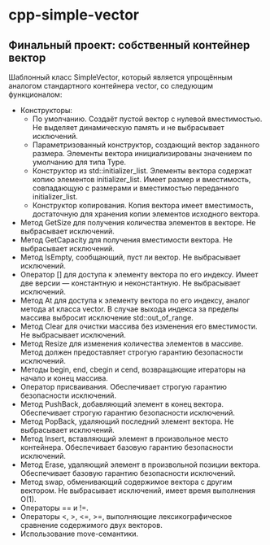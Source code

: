 # cpp-simple-vector
## Финальный проект: собственный контейнер вектор

Шаблонный класс SimpleVector<Type>, который является упрощённым аналогом стандартного контейнера vector, со следующим функционалом:
- Конструкторы:
    - По умолчанию. Создаёт пустой вектор с нулевой вместимостью. Не выделяет динамическую память и не выбрасывает исключений.
    - Параметризованный конструктор, создающий вектор заданного размера. Элементы вектора инициализированы значением по умолчанию для типа Type.
    - Конструктор из std::initializer_list. Элементы вектора содержат копию элементов initializer_list. Имеет размер и вместимость, совпадающую с размерами и вместимостью переданного initializer_list.
    - Конструктор копирования. Копия вектора имеет вместимость, достаточную для хранения копии элементов исходного вектора.
- Метод GetSize для получения количества элементов в векторе. Не выбрасывает исключений.
- Метод GetCapacity для получения вместимости вектора. Не выбрасывает исключений.
- Метод IsEmpty, сообщающий, пуст ли вектор. Не выбрасывает исключений.
- Оператор [] для доступа к элементу вектора по его индексу. Имеет две версии — константную и неконстантную. Не выбрасывает исключений.
- Метод At для доступа к элементу вектора по его индексу, аналог метода at класса vector. В случае выхода индекса за пределы массива выбросит исключение std::out_of_range.
- Метод Clear для очистки массива без изменения его вместимости. Не выбрасывает исключений.
- Метод Resize для изменения количества элементов в массиве. Метод должен предоставляет строгую гарантию безопасности исключений.
- Методы begin, end, cbegin и cend, возвращающие итераторы на начало и конец массива.
- Оператор присваивания. Обеспечивает строгую гарантию безопасности исключений.
- Метод PushBack, добавляющий элемент в конец вектора. Обеспечивает  строгую гарантию безопасности исключений.
- Метод PopBack, удаляющий последний элемент вектора. Не выбрасывает исключений.
- Метод Insert, вставляющий элемент в произвольное место контейнера. Обеспечивает базовую гарантию безопасности исключений.
- Метод Erase, удаляющий элемент в произвольной позиции вектора. Обеспечивает базовую гарантию безопасности исключений.
- Метод swap, обменивающий содержимое вектора с другим вектором. Не выбрасывает исключений, имеет время выполнения O(1).
- Операторы == и !=.
- Операторы <, >, <=, >=, выполняющие лексикографическое сравнение содержимого двух векторов.
- Использование move-семантики.
